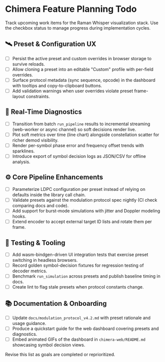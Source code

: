 # Chimera Feature Planning Todo

Track upcoming work items for the Raman Whisper visualization stack. Use the checkbox status to manage progress during implementation cycles.

## 🛰️ Preset & Configuration UX
- [ ] Persist the active preset and custom overrides in browser storage to survive reloads.
- [ ] Allow cloning a preset into an editable "Custom" profile with per-field overrides.
- [ ] Surface protocol metadata (sync sequence, opcode) in the dashboard with tooltips and copy-to-clipboard buttons.
- [ ] Add validation warnings when user overrides violate preset frame-layout constraints.

## 📡 Real-Time Diagnostics
- [ ] Transition from batch `run_pipeline` results to incremental streaming (web-worker or async channel) so soft decisions render live.
- [ ] Plot soft metrics over time (line chart) alongside constellation scatter for richer demod visibility.
- [ ] Render per-symbol phase error and frequency offset trends with sparklines.
- [ ] Introduce export of symbol decision logs as JSON/CSV for offline analysis.

## ⚙️ Core Pipeline Enhancements
- [ ] Parameterize LDPC configuration per preset instead of relying on defaults inside the library call chain.
- [ ] Validate presets against the modulation protocol spec nightly (CI check comparing docs and code).
- [ ] Add support for burst-mode simulations with jitter and Doppler modeling hooks.
- [ ] Extend encoder to accept external target ID lists and rotate them per frame.

## 🧪 Testing & Tooling
- [ ] Add wasm-bindgen-driven UI integration tests that exercise preset switching in headless browsers.
- [ ] Record golden symbol-decision fixtures for regression testing of decoder metrics.
- [ ] Benchmark `run_simulation` across presets and publish baseline timing in docs.
- [ ] Create lint to flag stale presets when protocol constants change.

## 📚 Documentation & Onboarding
- [ ] Update `docs/modulation_protocol_v4.2.md` with preset rationale and usage guidance.
- [ ] Produce a quickstart guide for the web dashboard covering presets and diagnostics.
- [ ] Embed animated GIFs of the dashboard in `chimera-web/README.md` showcasing symbol decision views.

Revise this list as goals are completed or reprioritized.
